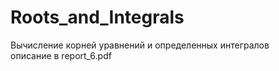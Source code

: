 # Roots_and_Integrals
Вычисление корней уравнений и определенных интегралов  
описание в report_6.pdf

